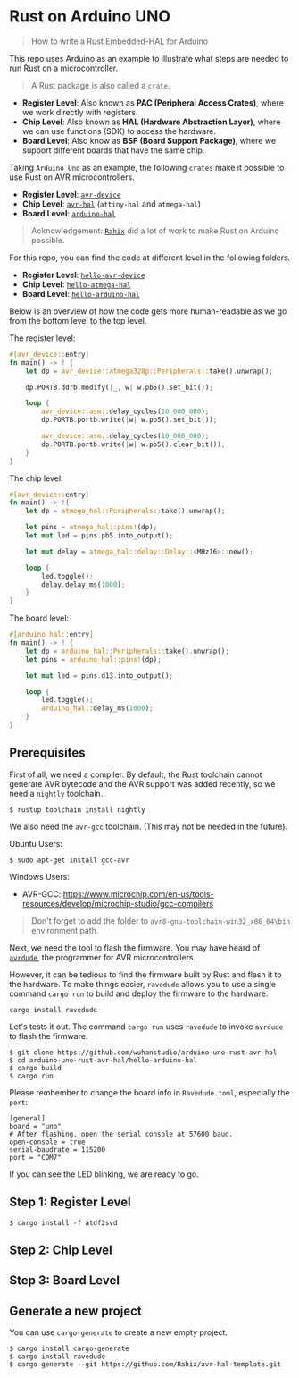# Rust on Arduino UNO

> How to write a Rust Embedded-HAL for Arduino

This repo uses Arduino as an example to illustrate what steps are needed to run Rust on a microcontroller.

> A Rust package is also called a `crate`.

- **Register Level**: Also known as **PAC (Peripheral Access Crates)**, where we work directly with registers.
- **Chip Level**: Also known as **HAL (Hardware Abstraction Layer)**, where we can use functions (SDK) to access the hardware.
- **Board Level**: Also know as **BSP (Board Support Package)**, where we support different boards that have the same chip.

Taking `Arduino Uno` as an example, the following `crates` make it possible to use Rust on AVR microcontrollers.

- **Register Level**: [`avr-device`](https://crates.io/crates/avr-device)
- **Chip Level**: [`avr-hal`](https://github.com/Rahix/avr-hal) (`attiny-hal` and `atmega-hal`)
- **Board Level**: [`arduino-hal`](https://github.com/Rahix/avr-hal/tree/main/arduino-hal)

> Acknowledgement: [`Rahix`](https://github.com/Rahix/) did a lot of work to make Rust on Arduino possible.

For this repo, you can find the code at different level in the following folders.

- **Register Level**: [`hello-avr-device`](hello-avr-device/)
- **Chip Level**: [`hello-atmega-hal`](hello-atmega-hal/)
- **Board Level**: [`hello-arduino-hal`](hello-arduino-hal/)

Below is an overview of how the code gets more human-readable as we go from the bottom level to the top level.

The register level:

```Rust
#[avr_device::entry]
fn main() -> ! {
    let dp = avr_device::atmega328p::Peripherals::take().unwrap();

    dp.PORTB.ddrb.modify(|_, w| w.pb5().set_bit());

    loop {
        avr_device::asm::delay_cycles(10_000_000);
        dp.PORTB.portb.write(|w| w.pb5().set_bit());

        avr_device::asm::delay_cycles(10_000_000);
        dp.PORTB.portb.write(|w| w.pb5().clear_bit());
    }
}
```

The chip level:

```Rust
#[avr_device::entry]
fn main() -> !{
    let dp = atmega_hal::Peripherals::take().unwrap();

    let pins = atmega_hal::pins!(dp);
    let mut led = pins.pb5.into_output();

    let mut delay = atmega_hal::delay::Delay::<MHz16>::new();

    loop {
        led.toggle();
        delay.delay_ms(1000);
    }
}
```

The board level:

```Rust
#[arduino_hal::entry]
fn main() -> ! {
    let dp = arduino_hal::Peripherals::take().unwrap();
    let pins = arduino_hal::pins!(dp);

    let mut led = pins.d13.into_output();

    loop {
        led.toggle();
        arduino_hal::delay_ms(1000);
    }
}
```

## Prerequisites

First of all, we need a compiler. By default, the Rust toolchain cannot generate AVR bytecode and the AVR support was added recently, so we need a `nightly` toolchain.

```
$ rustup toolchain install nightly
```

We also need the `avr-gcc` toolchain. (This may not be needed in the future).

Ubuntu Users:

```
$ sudo apt-get install gcc-avr
```

Windows Users:

- AVR-GCC: https://www.microchip.com/en-us/tools-resources/develop/microchip-studio/gcc-compilers

> Don't forget to add the folder to `avr8-gnu-toolchain-win32_x86_64\bin` environment path.

Next, we need the tool to flash the firmware. You may have heard of [`avrdude`](https://github.com/avrdudes/avrdude), the programmer for AVR microcontrollers.

However, it can be tedious to find the firmware built by Rust and flash it to the hardware. To make things easier, `ravedude` allows you to use a single command `cargo run` to build and deploy the firmware to the hardware.

```
cargo install ravedude
```

Let's tests it out. The command `cargo run` uses `ravedude` to invoke `avrdude` to flash the firmware.

```
$ git clone https://github.com/wuhanstudio/arduino-uno-rust-avr-hal
$ cd arduino-uno-rust-avr-hal/hello-arduino-hal
$ cargo build
$ cargo run
```

Please rembember to change the board info in `Ravedude.toml`, especially the `port`:

```
[general]
board = "uno"
# After flashing, open the serial console at 57600 baud.
open-console = true
serial-baudrate = 115200
port = "COM7"
```

If you can see the LED blinking, we are ready to go.

## Step 1: Register Level

```
$ cargo install -f atdf2svd
```

## Step 2: Chip Level


## Step 3: Board Level



## Generate a new project

You can use `cargo-generate` to create a new empty project.

```
$ cargo install cargo-generate
$ cargo install ravedude
$ cargo generate --git https://github.com/Rahix/avr-hal-template.git
```

